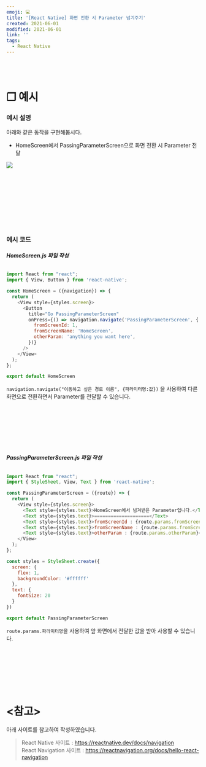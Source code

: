 ```yaml
---
emoji: 💻
title: '[React Native] 화면 전환 시 Parameter 넘겨주기'
created: 2021-06-01
modified: 2021-06-01
link: ''
tags:
  - React Native
---
```

<br></br>




# **❐ 예시**
### **예시 설명**
아래와 같은 동작을 구현해봅시다.
- HomeScreen에서 PassingParameterScreen으로 화면 전환 시 Parameter 전달

<div style="width:640px; display: block">

![](/assets/react-native-passing-parameter.png)

</div>
<br></br><br></br><br></br><br></br>





### **예시 코드**
###### **HomeScreen.js 파일 작성**
```javascript
import React from "react";
import { View, Button } from 'react-native';

const HomeScreen = ({navigation}) => {  
  return (
    <View style={styles.screen}>
      <Button
        title="Go PassingParameterScreen"
        onPress={() => navigation.navigate('PassingParameterScreen', {
          fromScreenId: 1,
          fromScreenName: 'HomeScreen',
          otherParam: 'anything you want here',
        })}
      />  
    </View>
  );
};

export default HomeScreen
```
`navigation.navigate("이동하고 싶은 경로 이름", {파라미터명:값})` 을 사용하여 다른 화면으로 전환하면서 Parameter를 전달할 수 있습니다.
<br></br><br></br><br></br><br></br>





###### **PassingParameterScreen.js 파일 작성**
```javascript
import React from "react";
import { StyleSheet, View, Text } from 'react-native';

const PassingParameterScreen = ({route}) => {
  return (
    <View style={styles.screen}>
      <Text style={styles.text}>HomeScreen에서 넘겨받은 Parameter입니다.</Text>
      <Text style={styles.text}>====================</Text>
      <Text style={styles.text}>fromScreenId : {route.params.fromScreenId}</Text>
      <Text style={styles.text}>fromScreenName : {route.params.fromScreenName}</Text>
      <Text style={styles.text}>otherParam : {route.params.otherParam}</Text>
    </View>
  );
};

const styles = StyleSheet.create({
  screen: {
    flex: 1,
    backgroundColor: '#ffffff'
  },
  text: {
    fontSize: 20
  }
})

export default PassingParameterScreen
```
`route.params.파라미터명`을 사용하여 앞 화면에서 전달한 값을 받아 사용할 수 있습니다.
<br></br><br></br><br></br><br></br>





# **<참고>**
아래 사이트를 참고하여 작성하였습니다.
> React Native 사이트 : https://reactnative.dev/docs/navigation  
> React Navigation 사이트 : https://reactnavigation.org/docs/hello-react-navigation

<br></br><br></br>
